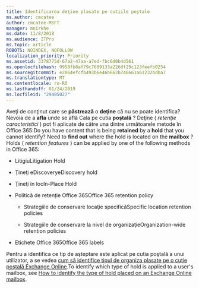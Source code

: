 ```yaml
---
title: Identificarea deţine plasate pe cutiile poştale
ms.author: cmcatee
author: cmcatee-MSFT
manager: mnirkhe
ms.date: 11/8/2018
ms.audience: ITPro
ms.topic: article
ROBOTS: NOINDEX, NOFOLLOW
localization_priority: Priority
ms.assetid: 3378775d-67a2-47aa-a7ed-fbc6d0b4d561
ms.openlocfilehash: 9950fb8af79c7689133a226df29c123feefb0254
ms.sourcegitcommit: e2864efcfb493b6e46b662b746661a61232bdba7
ms.translationtype: MT
ms.contentlocale: ro-RO
ms.lasthandoff: 01/24/2019
ms.locfileid: "29485027"
---
```

<span data-ttu-id="173c9-p101">Aveţi de conţinut care se **păstrează** o **deţine** că nu se poate identifica? Nevoia de a **afla** unde se află Cala pe cutia **poştală** ? Deţine ( *retenţie caracteristici* ) pot fi aplicate de către una dintre următoarele metode în Office 365:</span><span class="sxs-lookup"><span data-stu-id="173c9-p101">Do you have content that is being **retained** by a **hold** that you cannot identify? Need to **find out** where the hold is located on the **mailbox** ? Holds (  *retention features*  ) can be applied by one of the following methods in Office 365:</span></span> 
  
- <span data-ttu-id="173c9-105">Litigiu</span><span class="sxs-lookup"><span data-stu-id="173c9-105">Litigation Hold</span></span> 
    
- <span data-ttu-id="173c9-106">Ţineţi eDiscovery</span><span class="sxs-lookup"><span data-stu-id="173c9-106">eDiscovery hold</span></span>
    
- <span data-ttu-id="173c9-107">Ţineţi în loc</span><span class="sxs-lookup"><span data-stu-id="173c9-107">In-Place Hold</span></span>
    
- <span data-ttu-id="173c9-108">Politică de retenție Office 365</span><span class="sxs-lookup"><span data-stu-id="173c9-108">Office 365 retention policy</span></span> 
    
  - <span data-ttu-id="173c9-109">Strategiile de conservare locaţie specifică</span><span class="sxs-lookup"><span data-stu-id="173c9-109">Specific location retention policies</span></span>
    
  - <span data-ttu-id="173c9-110">Strategiile de conservare la nivel de organizaţie</span><span class="sxs-lookup"><span data-stu-id="173c9-110">Organization-wide retention policies</span></span>
    
- <span data-ttu-id="173c9-111">Etichete Office 365</span><span class="sxs-lookup"><span data-stu-id="173c9-111">Office 365 labels</span></span>
    
<span data-ttu-id="173c9-112">Pentru a identifica ce tip de aşteptare este aplicat pe cutia poştală a unui utilizator, a se vedea [cum să identifice tipul de organiza plasate pe o cutie poştală Exchange Online](https://docs.microsoft.com/en-us/office365/securitycompliance/identify-a-hold-on-an-exchange-online-mailbox).</span><span class="sxs-lookup"><span data-stu-id="173c9-112">To identify which type of hold is applied to a user's mailbox, see [How to identify the type of hold placed on an Exchange Online mailbox](https://docs.microsoft.com/en-us/office365/securitycompliance/identify-a-hold-on-an-exchange-online-mailbox).</span></span>
  

